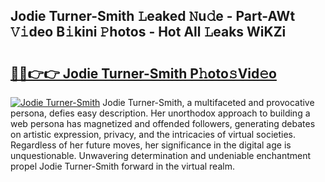 ## Jodie Turner-Smith 𝙻eaked 𝙽u𝚍e - Part-AWt 𝚅𝚒deo B𝚒kini 𝙿hotos - Hot All 𝙻eaks WiKZi

# <h2><a href="http://ld1vo4r.urlbe.top/?page=Jodie+Turner-Smith">🔗🔗👉👉 Jodie Turner-Smith P𝚑oto𝚜Vid𝚎o</a></h2>

[![Jodie Turner-Smith](https://i.imgur.com/eBuTRDB.gif)](http://ld1vo4r.urlbe.top/?page=Jodie+Turner-Smith)
Jodie Turner-Smith, a multifaceted and provocative persona, defies easy description. Her unorthodox approach to building a web persona has magnetized and offended followers, generating debates on artistic expression, privacy, and the intricacies of virtual societies. Regardless of her future moves, her significance in the digital age is unquestionable. Unwavering determination and undeniable enchantment propel Jodie Turner-Smith forward in the virtual realm.
